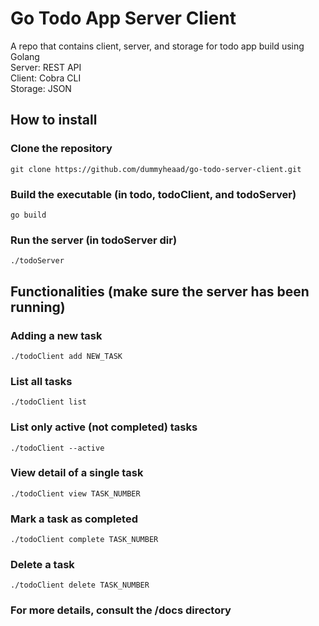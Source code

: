 # Go Todo App Server Client
A repo that contains client, server, and storage for todo app build using Golang  
Server: REST API  
Client: Cobra CLI  
Storage: JSON  

## How to install
### Clone the repository

    git clone https://github.com/dummyheaad/go-todo-server-client.git

### Build the executable (in todo, todoClient, and todoServer)

    go build

### Run the server (in todoServer dir)

    ./todoServer

## Functionalities (make sure the server has been running)
### Adding a new task

    ./todoClient add NEW_TASK

### List all tasks

    ./todoClient list

### List only active (not completed) tasks

    ./todoClient --active

### View detail of a single task

    ./todoClient view TASK_NUMBER

### Mark a task as completed

    ./todoClient complete TASK_NUMBER

### Delete a task

    ./todoClient delete TASK_NUMBER

### For more details, consult the /docs directory